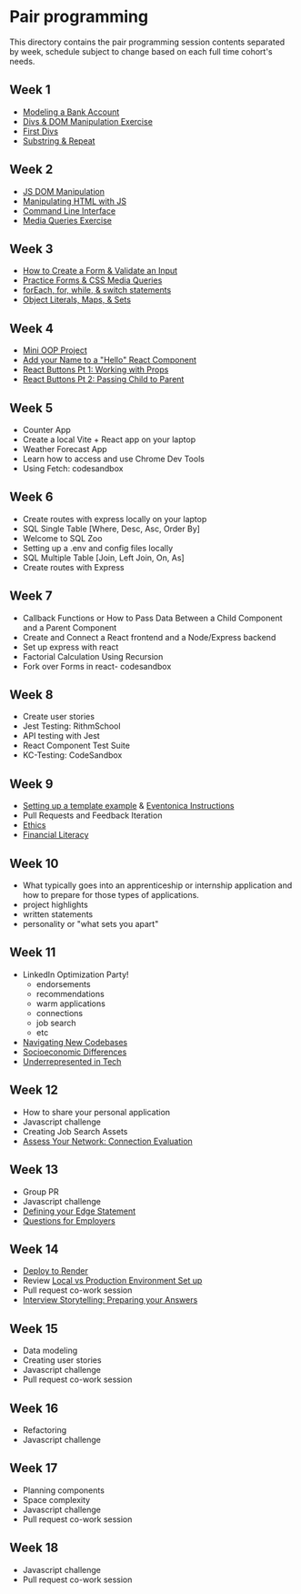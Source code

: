 # Pair programming

<!-- TODO: Develop 2 weekly pair programming activities to do during weeks 9 - 13. Current weeks 9+ topics (not in the repo) include: -->

This directory contains the pair programming session contents separated by week, schedule subject to change based on each full time cohort's needs.

## Week 1

- [Modeling a Bank Account](/pair-programming/week-1/Modeling-A-Bank-Account)
- [Divs & DOM Manipulation Exercise](/pair-programming/week-1/Divs_and_DOM_Manipulation)
- [First Divs](/pair-programming/week-1/first-div)
- [Substring & Repeat](/pair-programming/week-1/substring-and-repeat)

## Week 2

- [JS DOM Manipulation](/pair-programming/week-2/JS_DOM_Manipulation)
- [Manipulating HTML with JS](/pair-programming/week-2/Manipulating_HTML_with_JS)
- [Command Line Interface](/pair-programming/week-2/Command_Line_Interface)
- [Media Queries Exercise](/pair-programming/week-2/Media_Queries_Exercise)

## Week 3

- [How to Create a Form & Validate an Input](/pair-programming/week-3/How_to_Create_a_Form_and_Validate_an_Input)
- [Practice Forms & CSS Media Queries](/pair-programming/week-3/Practice_Forms_and_CSS_Media_Queries)
- [forEach, for, while, & switch statements](/pair-programming/week-3/forEach_for_while_and_switch_statements.js)
- [Object Literals, Maps, & Sets](/pair-programming/week-3/Object_Literals_Maps_and_Sets.js)

## Week 4

- [Mini OOP Project](/pair-programming/week-4/mini-project-OOP)
- [Add your Name to a "Hello" React Component](/pair-programming/week-4/hello-component)
- [React Buttons Pt 1: Working with Props](/pair-programming/week-4/react-props)
- [React Buttons Pt 2: Passing Child to Parent](/pair-programming/week-4/passing_props_from_child_to_parent)

## Week 5

- Counter App
- Create a local Vite + React app on your laptop
- Weather Forecast App
- Learn how to access and use Chrome Dev Tools
- Using Fetch: codesandbox

## Week 6

- Create routes with express locally on your laptop
- SQL Single Table [Where, Desc, Asc, Order By]
- Welcome to SQL Zoo
- Setting up a .env and config files locally
- SQL Multiple Table [Join, Left Join, On, As]
- Create routes with Express

## Week 7

- Callback Functions or How to Pass Data Between a Child Component and a Parent Component
- Create and Connect a React frontend and a Node/Express backend
- Set up express with react
- Factorial Calculation Using Recursion
- Fork over Forms in react- codesandbox

## Week 8

- Create user stories
- Jest Testing: RithmSchool
- API testing with Jest
- React Component Test Suite
- KC-Testing: CodeSandbox

## Week 9

- [Setting up a template example](/projects/2023TemplateWithVite) & [Eventonica Instructions](/projects/eventonica-updated)
- Pull Requests and Feedback Iteration
- [Ethics](/program-prep/ethics.md)
- [Financial Literacy](/program-prep/financial-literacy.md)

## Week 10

- What typically goes into an apprenticeship or internship application and how to prepare for those types of applications.
- project highlights
- written statements
- personality or "what sets you apart"

## Week 11

- LinkedIn Optimization Party!
  - endorsements
  - recommendations
  - warm applications
  - connections
  - job search
  - etc
- [Navigating New Codebases](/program-prep/navigating-new-codebases.md)
- [Socioeconomic Differences](/program-prep/socioeconomic-differences.md)
- [Underrepresented in Tech](/program-prep/underrepresented-in-tech.md)

## Week 12

- How to share your personal application
- Javascript challenge
- Creating Job Search Assets
- [Assess Your Network: Connection Evaluation](https://docs.google.com/spreadsheets/d/145U2dHEg7_SELpaMtd-ij0l_TYuqb3lqu4qQAVRp-tM/edit?usp=sharing)

## Week 13

- Group PR
- Javascript challenge
- [Defining your Edge Statement](https://docs.google.com/document/d/1y2BDF-kGvhbLVtQrdapv_bUgpaMCCEi9pus1V_Qft6Y/edit?usp=sharing)
- [Questions for Employers](https://docs.google.com/spreadsheets/d/145U2dHEg7_SELpaMtd-ij0l_TYuqb3lqu4qQAVRp-tM/edit?usp=sharing)

## Week 14

- [Deploy to Render](/deploying/deploying-to-render.md)
- Review [Local vs Production Environment Set up](/deploying/deploying-and-production-ready.md)
- Pull request co-work session
- [Interview Storytelling: Preparing your Answers](https://docs.google.com/spreadsheets/d/145U2dHEg7_SELpaMtd-ij0l_TYuqb3lqu4qQAVRp-tM/edit?usp=sharing)

## Week 15

- Data modeling
- Creating user stories
- Javascript challenge
- Pull request co-work session

## Week 16

- Refactoring
- Javascript challenge

## Week 17

- Planning components
- Space complexity
- Javascript challenge
- Pull request co-work session

## Week 18

- Javascript challenge
- Pull request co-work session

<!--
## TODO Week 19

## TODO Week 20

## TODO Week 21

## TODO Week 22

## TODO Week 23

## TODO Week 24 -->
